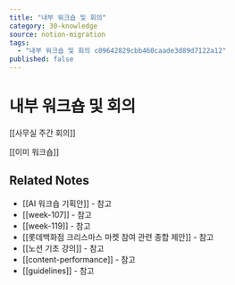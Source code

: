 ```yaml
---
title: "내부 워크숍 및 회의"
category: 30-knowledge
source: notion-migration
tags:
  - "내부 워크숍 및 회의 c09642829cbb460caade3d89d7122a12"
published: false
---
```


# 내부 워크숍 및 회의

[[사무실 주간 회의]]

[[이미 워크숍]]

## Related Notes
- [[AI 워크숍 기획안]] - 참고
- [[week-107]] - 참고
- [[week-119]] - 참고
- [[롯데백화점 크리스마스 마켓 참여 관련 종합 제안]] - 참고
- [[노션 기초 강의]] - 참고
- [[content-performance]] - 참고
- [[guidelines]] - 참고
